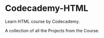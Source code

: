 # Codecademy-HTML

Learn HTML course by Codecademy.

A collection of all the Projects from the Course. 
